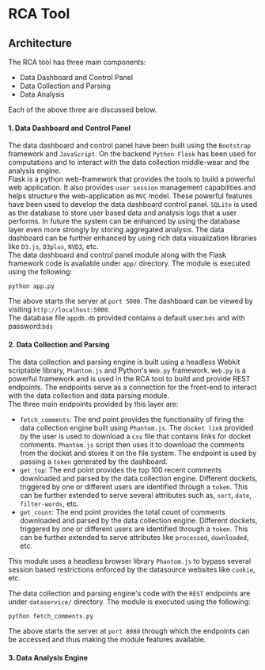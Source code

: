 RCA Tool
=======

Architecture
------

The RCA tool has three main components:
* Data Dashboard and Control Panel
* Data Collection and Parsing
* Data Analysis

Each of the above three are discussed below.

#### 1. Data Dashboard and Control Panel
The data dashboard and control panel have been built using the `Bootstrap` framework and `JavaScript`. On the backend `Python Flask` has been used for computations and to interact with the data collection middle-wear and the analysis engine.  
Flask is a python web-framework that provides the tools to build a powerful web application. It also provides `user session` management capabilities and helps structure the web-application as `MVC` model. These powerful features have been used to develop the data dashboard control panel. `SQLite` is used as the database to store user based data and analysis logs that a user performs. In future the system can be enhanced by using the database layer even more strongly by storing aggregated analysis.  The data dashboard can be further enhanced by using rich data visualization libraries like `D3.js`, `D3plus`, `NVD3`, etc.  
The data dashboard and control panel module along with the Flask framework code is available under `app/` directory.
The module is executed using the following:  

`python app.py`  

The above starts the server at `port 5000`. The dashboard can be viewed by visiting `http://localhost:5000`.  
The database file `appdb.db` provided contains a default user:`bds` and with password:`bds`
#### 2. Data Collection and Parsing

The data collection and parsing engine is built using a headless Webkit scriptable library, `Phantom.js` and Python's `Web.py` framework. `Web.py` is a powerful framework and is used in the RCA tool to build and provide REST endpoints. The endpoints serve as a connection for the front-end to interact with the data collection and data parsing module.  
The three main endpoints provided by this layer are:
* `fetch_comments`: The end point provides the functionality of firing the data collection engine built using `Phantom.js`. The `docket link` provided by the user is used to download a `csv` file that contains links for docket comments. `Phantom.js` script then uses it to download the comments from the docket and stores it on the file system. The endpoint is used by passing a `token` generated by the dashboard.
* `get_top`: The end point provides the top 100 recent comments downloaded and parsed by the data collection engine. Different dockets, triggered by one or different users are identified through a `token`. This can be further extended to serve several attributes such as, `sort`, `date`, `filter-words`, etc.
* `get_count`: The end point provides the total count of comments downloaded and parsed by the data collection engine. Different dockets, triggered by one or different users are identified through a `token`. This can be further extended to serve attributes like `processed`, `downloaded`, etc.

This module uses a headless browser library `Phantom.js` to bypass several session based restrictions enforced by the datasource websites like `cookie`, etc.

The data collection and parsing engine's code with the `REST` endpoints are under `dataservice/` directory. The module is executed using the following:

`python fetch_comments.py`

The above starts the server at `port 8080` through which the endpoints can be accessed and thus making the module features available.

#### 3. Data Analysis Engine
